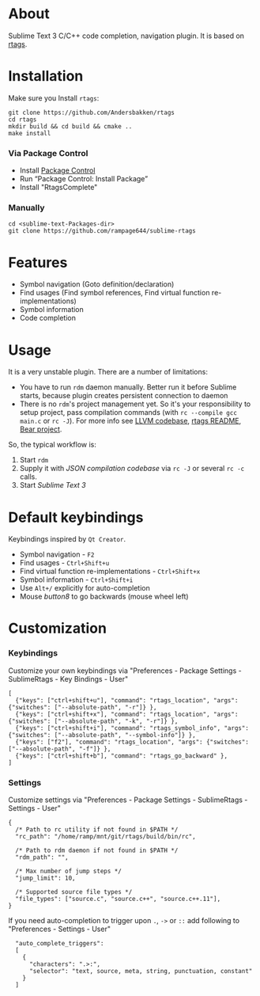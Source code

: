 
# About

Sublime Text 3 C/C++ code completion, navigation plugin. It is based on [rtags](https://github.com/Andersbakken/rtags).

# Installation

Make sure you Install `rtags`:

    git clone https://github.com/Andersbakken/rtags
    cd rtags
    mkdir build && cd build && cmake ..
    make install

### Via Package Control

* Install [Package Control](https://sublime.wbond.net/installation)
* Run “Package Control: Install Package”
* Install "RtagsComplete"

### Manually

    cd <sublime-text-Packages-dir>
    git clone https://github.com/rampage644/sublime-rtags

# Features

* Symbol navigation (Goto definition/declaration)
* Find usages (Find symbol references, Find virtual function re-implementations)
* Symbol information
* Code completion

# Usage

It is a very unstable plugin. There are a number of limitations:

* You have to run `rdm` daemon manually. Better run it before Sublime starts, because plugin creates persistent connection to daemon
* There is no `rdm`'s project management yet. So it's your responsibility to setup project, pass compilation commands (with `rc --compile gcc main.c` or `rc -J`). For more info see [LLVM codebase](http://clang.llvm.org/docs/JSONCompilationDatabase.html), [rtags README](https://github.com/Andersbakken/rtags/blob/master/README.org), [Bear project](https://github.com/rizsotto/Bear/blob/master/README.md).

So, the typical workflow is:

 1. Start `rdm`
 2. Supply it with _JSON compilation codebase_ via `rc -J` or several `rc -c` calls.
 3. Start _Sublime Text 3_

# Default keybindings

Keybindings inspired by `Qt Creator`.

+ Symbol navigation - `F2`
+ Find usages - `Ctrl+Shift+u`
+ Find virtual function re-implementations - `Ctrl+Shift+x`
+ Symbol information - `Ctrl+Shift+i`
+ Use `Alt+/` explicitly for auto-completion
+ Mouse _button8_ to go backwards (mouse wheel left)

# Customization

### Keybindings

Customize your own keybindings via "Preferences - Package Settings - SublimeRtags - Key Bindings - User"

```
[
  {"keys": ["ctrl+shift+u"], "command": "rtags_location", "args": {"switches": ["--absolute-path", "-r"]} },
  {"keys": ["ctrl+shift+x"], "command": "rtags_location", "args": {"switches": ["--absolute-path", "-k", "-r"]} },
  {"keys": ["ctrl+shift+i"], "command": "rtags_symbol_info", "args": {"switches": ["--absolute-path", "--symbol-info"]} },
  {"keys": ["f2"], "command": "rtags_location", "args": {"switches": ["--absolute-path", "-f"]} },
  {"keys": ["ctrl+shift+b"], "command": "rtags_go_backward" },
]
```

### Settings

Customize settings via "Preferences - Package Settings - SublimeRtags - Settings - User"

```
{
  /* Path to rc utility if not found in $PATH */
  "rc_path": "/home/ramp/mnt/git/rtags/build/bin/rc",

  /* Path to rdm daemon if not found in $PATH */
  "rdm_path": "",

  /* Max number of jump steps */
  "jump_limit": 10,

  /* Supported source file types */
  "file_types": ["source.c", "source.c++", "source.c++.11"],
}
```

If you need auto-completion to trigger upon `.`, `->` or `::` add following to "Preferences - Settings - User"

```
  "auto_complete_triggers":
  [
    {
      "characters": ".>:",
      "selector": "text, source, meta, string, punctuation, constant"
    }
  ]
```
